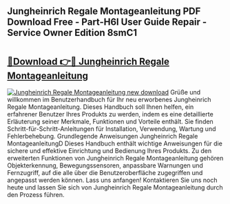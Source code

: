## Jungheinrich Regale Montageanleitung PDF Download Free - Part-H6l User Guide Repair - Service Owner Edition 8smC1

# <h2><a href="http://df8z7g.blite.top/?on=Jungheinrich+Regale+Montageanleitung">🔗Download 👉🔴 Jungheinrich Regale Montageanleitung</a></h2>

[![Jungheinrich Regale Montageanleitung new download](https://i.imgur.com/lujVjoI.png)](http://df8z7g.blite.top/?on=Jungheinrich+Regale+Montageanleitung)
Grüße und willkommen im Benutzerhandbuch für Ihr neu erworbenes Jungheinrich Regale Montageanleitung. Dieses Handbuch soll Ihnen helfen, ein erfahrener Benutzer Ihres Produkts zu werden, indem es eine detaillierte Erläuterung seiner Merkmale, Funktionen und Vorteile enthält. Sie finden Schritt-für-Schritt-Anleitungen für Installation, Verwendung, Wartung und Fehlerbehebung. Grundlegende Anweisungen Jungheinrich Regale MontageanleitungD Dieses Handbuch enthält wichtige Anweisungen für die sichere und effektive Einrichtung und Bedienung Ihres Produkts. Zu den erweiterten Funktionen von Jungheinrich Regale Montageanleitung gehören Objekterkennung, Bewegungssensoren, anpassbare Warnungen und Fernzugriff, auf die alle über die Benutzeroberfläche zugegriffen und angepasst werden können. Lass uns anfangen! Kontaktieren Sie uns noch heute und lassen Sie sich von Jungheinrich Regale Montageanleitung durch den Prozess führen.
